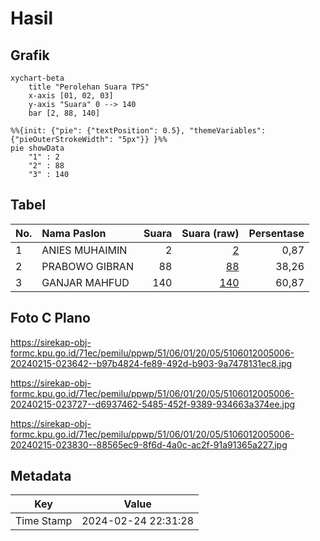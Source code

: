 # Hasil

## Grafik

```mermaid
xychart-beta
    title "Perolehan Suara TPS"
    x-axis [01, 02, 03]
    y-axis "Suara" 0 --> 140
    bar [2, 88, 140]
```

```mermaid
%%{init: {"pie": {"textPosition": 0.5}, "themeVariables": {"pieOuterStrokeWidth": "5px"}} }%%
pie showData
    "1" : 2
    "2" : 88
    "3" : 140
```

## Tabel

| No. | Nama Paslon    | Suara | Suara (raw) | Persentase |
|:--- |:-------------- | -----:| -----------:| ----------:|
| 1   | ANIES MUHAIMIN | 2     | [2][p-1]    | 0,87       |
| 2   | PRABOWO GIBRAN | 88    | [88][p-2]   | 38,26      |
| 3   | GANJAR MAHFUD  | 140   | [140][p-3]  | 60,87      |


[p-1]: https://github.com/gigit-pemilu/pemilu-2024-51-bali/blob/main/pilpres/hitung-suara/sub/51-bali/sub/06-bangli/sub/01-susut/sub/2005-sulahan/sub/006-tps/sub/paslon-1.txt
[p-2]: https://github.com/gigit-pemilu/pemilu-2024-51-bali/blob/main/pilpres/hitung-suara/sub/51-bali/sub/06-bangli/sub/01-susut/sub/2005-sulahan/sub/006-tps/sub/paslon-2.txt
[p-3]: https://github.com/gigit-pemilu/pemilu-2024-51-bali/blob/main/pilpres/hitung-suara/sub/51-bali/sub/06-bangli/sub/01-susut/sub/2005-sulahan/sub/006-tps/sub/paslon-3.txt

## Foto C Plano

https://sirekap-obj-formc.kpu.go.id/71ec/pemilu/ppwp/51/06/01/20/05/5106012005006-20240215-023642--b97b4824-fe89-492d-b903-9a7478131ec8.jpg

https://sirekap-obj-formc.kpu.go.id/71ec/pemilu/ppwp/51/06/01/20/05/5106012005006-20240215-023727--d6937462-5485-452f-9389-934663a374ee.jpg

https://sirekap-obj-formc.kpu.go.id/71ec/pemilu/ppwp/51/06/01/20/05/5106012005006-20240215-023830--88565ec9-8f6d-4a0c-ac2f-91a91365a227.jpg


## Metadata

| Key        | Value               |
| ---------- | ------------------- |
| Time Stamp | 2024-02-24 22:31:28 |



